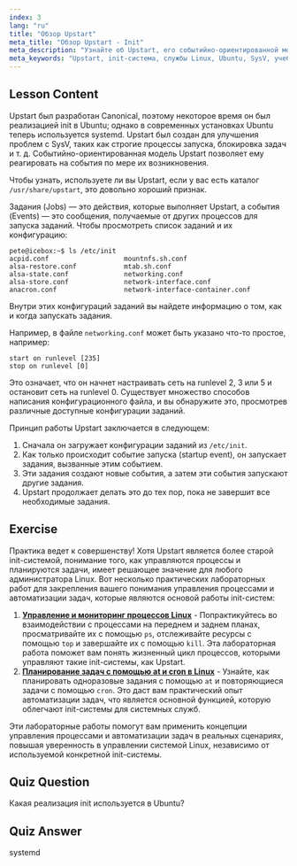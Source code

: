 ```yaml
---
index: 3
lang: "ru"
title: "Обзор Upstart"
meta_title: "Обзор Upstart - Init"
meta_description: "Узнайте об Upstart, его событийно-ориентированной модели и о том, как он управляет службами в Linux. Поймите конфигурации заданий Upstart и его роль в качестве init-системы."
meta_keywords: "Upstart, init-система, службы Linux, Ubuntu, SysV, учебное пособие для начинающих, руководство по Linux"
---
```


## Lesson Content

Upstart был разработан Canonical, поэтому некоторое время он был реализацией init в Ubuntu; однако в современных установках Ubuntu теперь используется systemd. Upstart был создан для улучшения проблем с SysV, таких как строгие процессы запуска, блокировка задач и т. д. Событийно-ориентированная модель Upstart позволяет ему реагировать на события по мере их возникновения.

Чтобы узнать, используете ли вы Upstart, если у вас есть каталог `/usr/share/upstart`, это довольно хороший признак.

Задания (Jobs) — это действия, которые выполняет Upstart, а события (Events) — это сообщения, получаемые от других процессов для запуска заданий. Чтобы просмотреть список заданий и их конфигурацию:

```plaintext
pete@icebox:~$ ls /etc/init
acpid.conf                   mountnfs.sh.conf
alsa-restore.conf            mtab.sh.conf
alsa-state.conf              networking.conf
alsa-store.conf              network-interface.conf
anacron.conf                 network-interface-container.conf
```

Внутри этих конфигураций заданий вы найдете информацию о том, как и когда запускать задания.

Например, в файле `networking.conf` может быть указано что-то простое, например:

```plaintext
start on runlevel [235]
stop on runlevel [0]
```

Это означает, что он начнет настраивать сеть на runlevel 2, 3 или 5 и остановит сеть на runlevel 0. Существует множество способов написания конфигурационного файла, и вы обнаружите это, просмотрев различные доступные конфигурации заданий.

Принцип работы Upstart заключается в следующем:

1. Сначала он загружает конфигурации заданий из `/etc/init`.
2. Как только происходит событие запуска (startup event), он запускает задания, вызванные этим событием.
3. Эти задания создают новые события, а затем эти события запускают другие задания.
4. Upstart продолжает делать это до тех пор, пока не завершит все необходимые задания.

## Exercise

Практика ведет к совершенству! Хотя Upstart является более старой init-системой, понимание того, как управляются процессы и планируются задачи, имеет решающее значение для любого администратора Linux. Вот несколько практических лабораторных работ для закрепления вашего понимания управления процессами и автоматизации задач, которые являются основой работы init-систем:

1. **[Управление и мониторинг процессов Linux](https://labex.io/ru/labs/comptia-manage-and-monitor-linux-processes-590864)** - Попрактикуйтесь во взаимодействии с процессами на переднем и заднем планах, просматривайте их с помощью `ps`, отслеживайте ресурсы с помощью `top` и завершайте их с помощью `kill`. Эта лабораторная работа поможет вам понять жизненный цикл процессов, которыми управляют такие init-системы, как Upstart.
2. **[Планирование задач с помощью at и cron в Linux](https://labex.io/ru/labs/comptia-schedule-tasks-with-at-and-cron-in-linux-590870)** - Узнайте, как планировать одноразовые задания с помощью `at` и повторяющиеся задачи с помощью `cron`. Это даст вам практический опыт автоматизации задач, что является основной функцией, которую облегчают init-системы для системных служб.

Эти лабораторные работы помогут вам применить концепции управления процессами и автоматизации задач в реальных сценариях, повышая уверенность в управлении системой Linux, независимо от используемой конкретной init-системы.

## Quiz Question

Какая реализация init используется в Ubuntu?

## Quiz Answer

systemd
